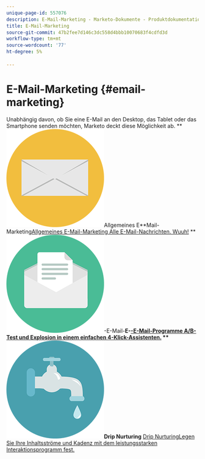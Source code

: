 ```yaml
---
unique-page-id: 557076
description: E-Mail-Marketing - Marketo-Dokumente - Produktdokumentation
title: E-Mail-Marketing
source-git-commit: 47b2fee7d146c3dc558d4bbb10070683f4cdfd3d
workflow-type: tm+mt
source-wordcount: '77'
ht-degree: 5%

---
```



# E-Mail-Marketing {#email-marketing}

Unabhängig davon, ob Sie eine E-Mail an den Desktop, das Tablet oder das Smartphone senden möchten, Marketo deckt diese Möglichkeit ab.
** ![Allgemeines E-Mail-Marketing](assets/office-27.png)Allgemeines E**Mail-Marketing[Allgemeines E-Mail-Marketing Alle E-Mail-Nachrichten. Wuuh!](https://docs.marketo.com/display/DOCS/General)     ** ![E-](assets/chat-messages-10.png)-E-Mail-**E-[-E-Mail-Programme A/B-Test und Explosion in einem einfachen 4-Klick-Assistenten.](https://docs.marketo.com/display/DOCS/Email+Programs)     ** ![Drip Nurturing](assets/ecology-14.png)Drip Nurturing** [Drip NurturingLegen Sie Ihre Inhaltsströme und Kadenz mit dem leistungsstarken Interaktionsprogramm fest.](https://docs.marketo.com/display/DOCS/Drip+Nurturing)